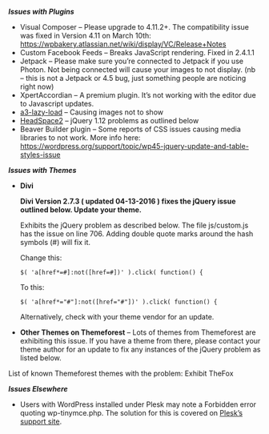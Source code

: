 _**Issues with Plugins**_

- Visual Composer – Please upgrade to 4.11.2+. The compatibility issue was fixed in Version 4.11 on March 10th: https://wpbakery.atlassian.net/wiki/display/VC/Release+Notes
- Custom Facebook Feeds – Breaks JavaScript rendering. Fixed in 2.4.1.1
- Jetpack – Please make sure you’re connected to Jetpack if you use Photon. Not being connected will cause your images to not display. (nb – this is not a Jetpack or 4.5 bug, just something people are noticing right now)
- XpertAccordian – A premium plugin. It’s not working with the editor due to Javascript updates.
- [a3-lazy-load](https://wordpress.org/plugins/a3-lazy-load/) – Causing images not to show
- [HeadSpace2](https://wordpress.org/plugins/headspace2/) – jQuery 1.12 problems as outlined below
- Beaver Builder plugin – Some reports of CSS issues causing media libraries to not work. More info here: https://wordpress.org/support/topic/wp45-jquery-update-and-table-styles-issue

_**Issues with Themes**_

- **Divi**

  **Divi Version 2.7.3 ( updated 04-13-2016 ) fixes the jQuery issue outlined below. Update your theme.**
  
  Exhibits the jQuery problem as described below. The file js/custom.js has the issue on line 706. Adding double quote marks around the hash symbols (#) will fix it.
  
  Change this:
  
  `$( 'a[href*=#]:not([href=#])' ).click( function() {`
  
  To this:
  
  `$( 'a[href*="#"]:not([href="#"])' ).click( function() {`
  
  Alternatively, check with your theme vendor for an update.

- **Other Themes on Themeforest** – Lots of themes from Themeforest are exhibiting this issue. If you have a theme from there, please contact your theme author for an update to fix any instances of the jQuery problem as listed below.

List of known Themeforest themes with the problem:
Exhibit
TheFox

_**Issues Elsewhere**_

- Users with WordPress installed under Plesk may note a Forbidden error quoting wp-tinymce.php. The solution for this is covered on [Plesk’s support site](http://kb.plesk.com/en/127970).